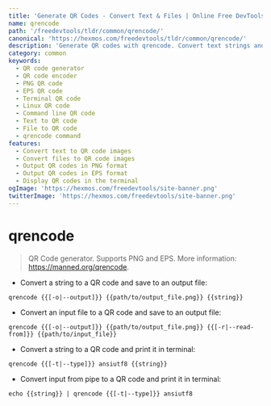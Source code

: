```yaml
---
title: 'Generate QR Codes - Convert Text & Files | Online Free DevTools by Hexmos'
name: qrencode
path: '/freedevtools/tldr/common/qrencode/'
canonical: 'https://hexmos.com/freedevtools/tldr/common/qrencode/'
description: 'Generate QR codes with qrencode. Convert text strings and files into QR codes for various purposes. Free online tool, no registration required.'
category: common
keywords:
  - QR code generator
  - QR code encoder
  - PNG QR code
  - EPS QR code
  - Terminal QR code
  - Linux QR code
  - Command line QR code
  - Text to QR code
  - File to QR code
  - qrencode command
features:
  - Convert text to QR code images
  - Convert files to QR code images
  - Output QR codes in PNG format
  - Output QR codes in EPS format
  - Display QR codes in the terminal
ogImage: 'https://hexmos.com/freedevtools/site-banner.png'
twitterImage: 'https://hexmos.com/freedevtools/site-banner.png'
---
```


# qrencode

> QR Code generator. Supports PNG and EPS.
> More information: <https://manned.org/qrencode>.

- Convert a string to a QR code and save to an output file:

`qrencode {{[-o|--output]}} {{path/to/output_file.png}} {{string}}`

- Convert an input file to a QR code and save to an output file:

`qrencode {{[-o|--output]}} {{path/to/output_file.png}} {{[-r|--read-from]}} {{path/to/input_file}}`

- Convert a string to a QR code and print it in terminal:

`qrencode {{[-t|--type]}} ansiutf8 {{string}}`

- Convert input from pipe to a QR code and print it in terminal:

`echo {{string}} | qrencode {{[-t|--type]}} ansiutf8`
